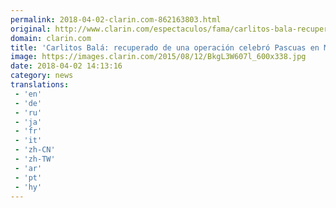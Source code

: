 ```yaml
---
permalink: 2018-04-02-clarin.com-862163803.html
original: http://www.clarin.com/espectaculos/fama/carlitos-bala-recuperado-operacion-celebro-pascuas-mar-plata_0_HJwoCskif.html
domain: clarin.com
title: 'Carlitos Balá: recuperado de una operación celebró Pascuas en Mar del Plata'
image: https://images.clarin.com/2015/08/12/BkgL3W607l_600x338.jpg
date: 2018-04-02 14:13:16
category: news
translations: 
 - 'en'
 - 'de'
 - 'ru'
 - 'ja'
 - 'fr'
 - 'it'
 - 'zh-CN'
 - 'zh-TW'
 - 'ar'
 - 'pt'
 - 'hy'
---
```


